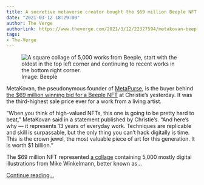 ```yaml
---
title: A secretive metaverse creator bought the $69 million Beeple NFT
date: "2021-03-12 18:29:00"
author: The Verge
authorlink: https://www.theverge.com/2021/3/12/22327594/metakovan-beeple-highest-auction-price-69-million-nft
tags:
- The-Verge
---
```

<figure>
      <img alt="A square collage of 5,000 works from Beeple, start with the oldest in the top left corner and continuing to recent works in the bottom right corner." src="https://cdn.vox-cdn.com/thumbor/pFWY8bu9Kn_TXJzXeFc6sdsPjl8=/0x500:3000x2500/1310x873/cdn.vox-cdn.com/uploads/chorus_image/image/68956798/2021_NYR_20447_0001_001_beeple_everydays_the_first_5000_days034733_.0.jpg" />
        <figcaption>Image: Beeple</figcaption>
    </figure>

  <p id="CF2LZf">MetaKovan, the pseudonymous founder of <a href="https://metapurse.fund/">MetaPurse</a>, is the buyer behind <a href="https://www.theverge.com/2021/3/11/22325054/beeple-christies-nft-sale-cost-everydays-69-million">the $69 million winning bid for a Beeple NFT</a> at Christie’s yesterday. It was the third-highest sale price ever for a work from a living artist.</p>
<p id="IktBH8">“When you think of high-valued NFTs, this one is going to be pretty hard to beat,” MetaKovan said in a statement published by Christie’s. “And here’s why — it represents 13 years of everyday work. Techniques are replicable and skill is surpassable, but the only thing you can’t hack digitally is time. This is the crown jewel, the most valuable piece of art for this generation. It is worth $1 billion.”</p>
<div class="c-float-right"><div id="TporG9"><div data-anthem-component="aside:10374749"></div></div></div>
<p id="kjtxVk">The $69 million NFT represented <a href="https://onlineonly.christies.com/s/beeple-first-5000-days/beeple-b-1981-1/112924">a collage</a> containing 5,000 mostly digital illustrations from Mike Winkelmann, better known as...</p>
  <p>
    <a href="https://www.theverge.com/2021/3/12/22327594/metakovan-beeple-highest-auction-price-69-million-nft">Continue reading&hellip;</a>
  </p>